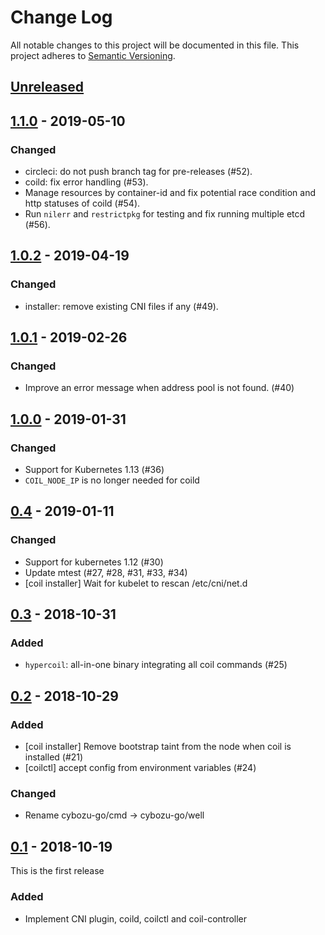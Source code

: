 # Change Log

All notable changes to this project will be documented in this file.
This project adheres to [Semantic Versioning](http://semver.org/).

## [Unreleased]

## [1.1.0] - 2019-05-10

### Changed

- circleci: do not push branch tag for pre-releases (#52).
- coild: fix error handling (#53).
- Manage resources by container-id and fix potential race condition and http statuses of coild (#54).
- Run `nilerr` and `restrictpkg` for testing and fix running multiple etcd (#56).

## [1.0.2] - 2019-04-19

### Changed

- installer: remove existing CNI files if any (#49).

## [1.0.1] - 2019-02-26

### Changed

- Improve an error message when address pool is not found. (#40)

## [1.0.0] - 2019-01-31

### Changed

- Support for Kubernetes 1.13 (#36)
- `COIL_NODE_IP` is no longer needed for coild

## [0.4] - 2019-01-11

### Changed

- Support for kubernetes 1.12 (#30)
- Update mtest (#27, #28, #31, #33, #34)
- [coil installer] Wait for kubelet to rescan /etc/cni/net.d

## [0.3] - 2018-10-31

### Added

- `hypercoil`: all-in-one binary integrating all coil commands (#25)

## [0.2] - 2018-10-29

### Added

- [coil installer] Remove bootstrap taint from the node when coil is installed (#21)
- [coilctl] accept config from environment variables (#24)

### Changed

- Rename cybozu-go/cmd -> cybozu-go/well

## [0.1] - 2018-10-19

This is the first release

### Added

- Implement CNI plugin, coild, coilctl and coil-controller

[Unreleased]: https://github.com/cybozu-go/coil/compare/v1.1.0...HEAD
[1.1.0]: https://github.com/cybozu-go/coil/compare/v1.0.2...v1.1.0
[1.0.2]: https://github.com/cybozu-go/coil/compare/v1.0.1...v1.0.2
[1.0.1]: https://github.com/cybozu-go/coil/compare/v1.0.0...v1.0.1
[1.0.0]: https://github.com/cybozu-go/coil/compare/v0.4...v1.0.0
[0.4]: https://github.com/cybozu-go/coil/compare/v0.3...v0.4
[0.3]: https://github.com/cybozu-go/coil/compare/v0.2...v0.3
[0.2]: https://github.com/cybozu-go/coil/compare/v0.1...v0.2
[0.1]: https://github.com/cybozu-go/coil/compare/91f0cb8b46e800f41a6b811fce811977ac52b07d...v0.1
